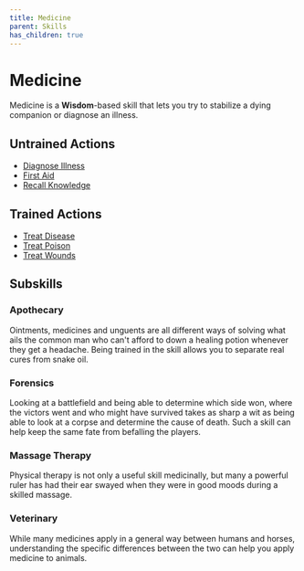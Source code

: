 ```yaml
---
title: Medicine
parent: Skills
has_children: true
---
```


# Medicine
Medicine is a **Wisdom**-based skill that lets you try to stabilize a dying companion or diagnose an illness.

## Untrained Actions
* [Diagnose Illness](https://stormchaserroleplaying.com/stormchaserRPG/Skills/Medicine/Diagnose)
* [First Aid](https://stormchaserroleplaying.com/stormchaserRPG/Skills/Medicine/FirstAid)
* [Recall Knowledge](https://stormchaserroleplaying.com/stormchaserRPG/Skills/General/RecallKnowledge)

## Trained Actions
* [Treat Disease](https://stormchaserroleplaying.com/stormchaserRPG/Skills/Medicine/Disease)
* [Treat Poison](https://stormchaserroleplaying.com/stormchaserRPG/Skills/Medicine/Poison)
* [Treat Wounds](https://stormchaserroleplaying.com/stormchaserRPG/Skills/Medicine/TreatWounds)

## Subskills

### Apothecary
Ointments, medicines and unguents are all different ways of solving what ails the common man who can't afford to down a healing potion whenever they get a headache. Being trained in the skill allows you to separate real cures from snake oil.

### Forensics
Looking at a battlefield and being able to determine which side won, where the victors went and who might have survived takes as sharp a wit as being able to look at a corpse and determine the cause of death. Such a skill can help keep the same fate from befalling the players.

### Massage Therapy
Physical therapy is not only a useful skill medicinally, but many a powerful ruler has had their ear swayed when they were in good moods during a skilled massage. 

### Veterinary
While many medicines apply in a general way between humans and horses, understanding the specific differences between the two can help you apply medicine to animals. 
